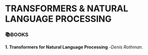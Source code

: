 # **TRANSFORMERS & NATURAL LANGUAGE PROCESSING**

### 📚**BOOKS**
**1. Transformers for Natural Language Processing** -*Denis Rothman*.
